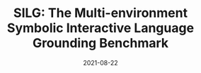 ---
title: "SILG: The Multi-environment Symbolic Interactive Language Grounding Benchmark"
date: 2021-08-22
draft: false
post_type: publication
authors: [victorz, hjwang, sidaw, karthikn, lukez]
venue: NeurIPS 2021
tags: []

code: https://github.com/vzhong/silg
link: https://arxiv.org/abs/2110.10661
---